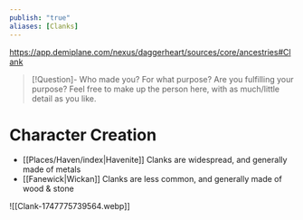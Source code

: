 ```yaml
---
publish: "true"
aliases: [Clanks]
---
```

https://app.demiplane.com/nexus/daggerheart/sources/core/ancestries#Clank

> [!Question]- Who made you? For what purpose? Are you fulfilling your purpose?
> Feel free to make up the person here, with as much/little detail as you like.
# Character Creation
- [[Places/Haven/index|Havenite]] Clanks are widespread, and generally made of metals
- [[Fanewick|Wickan]] Clanks are less common, and generally made of wood & stone

![[Clank-1747775739564.webp]]